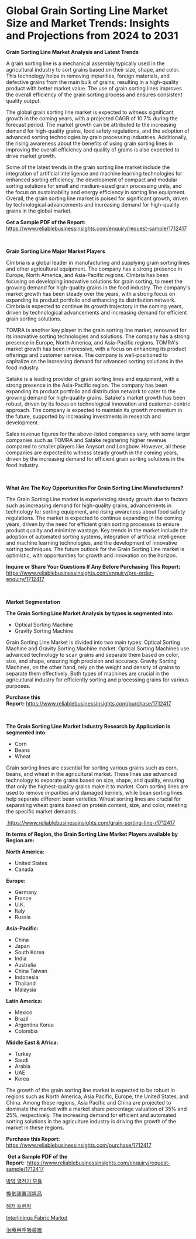<p><h1>Global Grain Sorting Line Market Size and Market Trends: Insights and Projections from 2024 to 2031</h1></p><p><strong>Grain Sorting Line Market Analysis and Latest Trends</strong></p>
<p><p>A grain sorting line is a mechanical assembly typically used in the agricultural industry to sort grains based on their size, shape, and color. This technology helps in removing impurities, foreign materials, and defective grains from the main bulk of grains, resulting in a high-quality product with better market value. The use of grain sorting lines improves the overall efficiency of the grain sorting process and ensures consistent quality output.</p><p>The global grain sorting line market is expected to witness significant growth in the coming years, with a projected CAGR of 10.7% during the forecast period. The market growth can be attributed to the increasing demand for high-quality grains, food safety regulations, and the adoption of advanced sorting technologies by grain processing industries. Additionally, the rising awareness about the benefits of using grain sorting lines in improving the overall efficiency and quality of grains is also expected to drive market growth.</p><p>Some of the latest trends in the grain sorting line market include the integration of artificial intelligence and machine learning technologies for enhanced sorting efficiency, the development of compact and modular sorting solutions for small and medium-sized grain processing units, and the focus on sustainability and energy efficiency in sorting line equipment. Overall, the grain sorting line market is poised for significant growth, driven by technological advancements and increasing demand for high-quality grains in the global market.</p></p>
<p><strong>Get a Sample PDF of the Report:&nbsp;</strong> <a href="https://www.reliablebusinessinsights.com/enquiry/request-sample/1712417">https://www.reliablebusinessinsights.com/enquiry/request-sample/1712417</a></p>
<p>&nbsp;</p>
<p><strong>Grain Sorting Line Major Market Players</strong></p>
<p><p>Cimbria is a global leader in manufacturing and supplying grain sorting lines and other agricultural equipment. The company has a strong presence in Europe, North America, and Asia-Pacific regions. Cimbria has been focusing on developing innovative solutions for grain sorting, to meet the growing demand for high-quality grains in the food industry. The company's market growth has been steady over the years, with a strong focus on expanding its product portfolio and enhancing its distribution network. Cimbria is expected to continue its growth trajectory in the coming years, driven by technological advancements and increasing demand for efficient grain sorting solutions.</p><p>TOMRA is another key player in the grain sorting line market, renowned for its innovative sorting technologies and solutions. The company has a strong presence in Europe, North America, and Asia-Pacific regions. TOMRA's market growth has been impressive, with a focus on enhancing its product offerings and customer service. The company is well-positioned to capitalize on the increasing demand for advanced sorting solutions in the food industry.</p><p>Satake is a leading provider of grain sorting lines and equipment, with a strong presence in the Asia-Pacific region. The company has been expanding its product portfolio and distribution network to cater to the growing demand for high-quality grains. Satake's market growth has been robust, driven by its focus on technological innovation and customer-centric approach. The company is expected to maintain its growth momentum in the future, supported by increasing investments in research and development.</p><p>Sales revenue figures for the above-listed companies vary, with some larger companies such as TOMRA and Satake registering higher revenue compared to smaller players like Anysort and Longbow. However, all these companies are expected to witness steady growth in the coming years, driven by the increasing demand for efficient grain sorting solutions in the food industry.</p></p>
<p>&nbsp;</p>
<p><strong>What Are The Key Opportunities For Grain Sorting Line Manufacturers?</strong></p>
<p><p>The Grain Sorting Line market is experiencing steady growth due to factors such as increasing demand for high-quality grains, advancements in technology for sorting equipment, and rising awareness about food safety regulations. The market is expected to continue expanding in the coming years, driven by the need for efficient grain sorting processes to ensure product quality and minimize wastage. Key trends in the market include the adoption of automated sorting systems, integration of artificial intelligence and machine learning technologies, and the development of innovative sorting techniques. The future outlook for the Grain Sorting Line market is optimistic, with opportunities for growth and innovation on the horizon.</p></p>
<p><strong>Inquire or Share Your Questions If Any Before Purchasing This Report:</strong> <a href="https://www.reliablebusinessinsights.com/enquiry/pre-order-enquiry/1712417">https://www.reliablebusinessinsights.com/enquiry/pre-order-enquiry/1712417</a></p>
<p>&nbsp;</p>
<p><strong>Market Segmentation</strong></p>
<p><strong>The Grain Sorting Line Market Analysis by types is segmented into:</strong></p>
<p><ul><li>Optical Sorting Machine</li><li>Gravity Sorting Machine</li></ul></p>
<p><p>Grain Sorting Line Market is divided into two main types: Optical Sorting Machine and Gravity Sorting Machine market. Optical Sorting Machines use advanced technology to scan grains and separate them based on color, size, and shape, ensuring high precision and accuracy. Gravity Sorting Machines, on the other hand, rely on the weight and density of grains to separate them effectively. Both types of machines are crucial in the agricultural industry for efficiently sorting and processing grains for various purposes.</p></p>
<p><strong>Purchase this Report:&nbsp;</strong><a href="https://www.reliablebusinessinsights.com/purchase/1712417">https://www.reliablebusinessinsights.com/purchase/1712417</a></p>
<p>&nbsp;</p>
<p><strong>The Grain Sorting Line Market Industry Research by Application is segmented into:</strong></p>
<p><ul><li>Corn</li><li>Beans</li><li>Wheat</li></ul></p>
<p><p>Grain sorting lines are essential for sorting various grains such as corn, beans, and wheat in the agricultural market. These lines use advanced technology to separate grains based on size, shape, and quality, ensuring that only the highest-quality grains make it to market. Corn sorting lines are used to remove impurities and damaged kernels, while bean sorting lines help separate different bean varieties. Wheat sorting lines are crucial for separating wheat grains based on protein content, size, and color, meeting the specific market demands.</p></p>
<p><a href="https://www.reliablebusinessinsights.com/grain-sorting-line-r1712417">&nbsp;https://www.reliablebusinessinsights.com/grain-sorting-line-r1712417</a></p>
<p><strong>In terms of Region, the Grain Sorting Line Market Players available by Region are:</strong></p>
<p>
    <p> <strong> North America: </strong>
        <ul>
            <li>United States</li>
            <li>Canada</li>
        </ul>
        </p> 
    <p> <strong> Europe: </strong>
        <ul>
            <li>Germany</li>
            <li>France</li>
            <li>U.K.</li>
            <li>Italy</li>
            <li>Russia</li>
        </ul>
        </p> 
    <p> <strong> Asia-Pacific: </strong>
        <ul>
            <li>China</li>
            <li>Japan</li>
            <li>South Korea</li>
            <li>India</li>
            <li>Australia</li>
            <li>China Taiwan</li>
            <li>Indonesia</li>
            <li>Thailand</li>
            <li>Malaysia</li>
        </ul>
        </p> 
    <p> <strong> Latin America: </strong>
        <ul>
            <li>Mexico</li>
            <li>Brazil</li>
            <li>Argentina Korea</li>
            <li>Colombia</li>
        </ul>
        </p> 
    <p> <strong> Middle East & Africa: </strong>
        <ul>
            <li>Turkey</li>
            <li>Saudi</li>
            <li>Arabia</li>
            <li>UAE</li>
            <li>Korea</li>
        </ul>
    </p>
    </p>
<p><p>The growth of the grain sorting line market is expected to be robust in regions such as North America, Asia Pacific, Europe, the United States, and China. Among these regions, Asia Pacific and China are projected to dominate the market with a market share percentage valuation of 35% and 25%, respectively. The increasing demand for efficient and automated sorting solutions in the agriculture industry is driving the growth of the market in these regions.</p></p>
<p><strong>Purchase this Report: </strong><a href="https://www.reliablebusinessinsights.com/purchase/1712417">https://www.reliablebusinessinsights.com/purchase/1712417</a></p>
<p>&nbsp;<strong>Get a Sample PDF of the Report:&nbsp;&nbsp;</strong><a href="https://www.reliablebusinessinsights.com/enquiry/request-sample/1712417">https://www.reliablebusinessinsights.com/enquiry/request-sample/1712417</a></p>
<p><strong></strong></p>
<p><p><a href="https://github.com/Howaoole34545/Market-Research-Report-List-2/blob/main/1117834121364.md">박막 열전기 모듈</a></p><p><a href="https://github.com/tanyaali3/Market-Research-Report-List-1/blob/main/3539579127299.md">換気装置消耗品</a></p><p><a href="https://medium.com/@allisonkreiger/%ED%95%B4%EC%96%91%ED%98%91%EB%A0%A5-%EB%B6%84%EC%84%9D-%EB%B3%B4%EA%B3%A0%EC%84%9C-%EC%8B%9C%EC%9E%A5-%EA%B7%9C%EB%AA%A8-%EC%A0%90%EC%9C%A0%EC%9C%A8-%EC%9D%91%EC%9A%A9-%EB%B6%84%EC%95%BC-%EC%A7%80%EC%97%AD%EB%B3%84-%EB%8F%99%ED%96%A5-%EA%B2%BD%EC%9F%81-%EC%A0%84%EB%9E%B5-2024-2031-6515d094eb96">해저 트렌처</a></p><p><a href="https://github.com/myacatherineblakecaczo9vcsw/Market-Research-Report-List-3/blob/main/interlinings-fabric-market.md">Interlinings Fabric Market</a></p><p><a href="https://github.com/reliezer65/Market-Research-Report-List-1/blob/main/9296194127298.md">治療用呼吸装置</a></p></p>